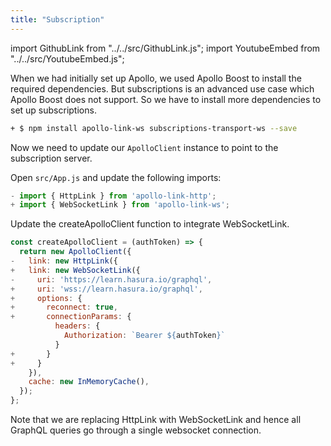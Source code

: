 ```yaml
---
title: "Subscription"
---
```


import GithubLink from "../../src/GithubLink.js";
import YoutubeEmbed from "../../src/YoutubeEmbed.js";

<YoutubeEmbed link="https://www.youtube.com/embed/yZmVWeyoW_4" />

When we had initially set up Apollo, we used Apollo Boost to install the required dependencies. But subscriptions is an advanced use case which Apollo Boost does not support. So we have to install more dependencies to set up subscriptions.

```bash
+ $ npm install apollo-link-ws subscriptions-transport-ws --save
```

Now we need to update our `ApolloClient` instance to point to the subscription server.

Open `src/App.js` and update the following imports:

<GithubLink link="https://github.com/hasura/graphql-engine/blob/master/community/learn/graphql-tutorials/tutorials/react-apollo/app-final/src/App.js" text="src/App.js" />

```javascript
- import { HttpLink } from 'apollo-link-http';
+ import { WebSocketLink } from 'apollo-link-ws';
```

Update the createApolloClient function to integrate WebSocketLink.

```javascript
const createApolloClient = (authToken) => {
  return new ApolloClient({
-   link: new HttpLink({
+   link: new WebSocketLink({
-     uri: 'https://learn.hasura.io/graphql',
+     uri: 'wss://learn.hasura.io/graphql',
+     options: {
+       reconnect: true,
+       connectionParams: {
          headers: {
            Authorization: `Bearer ${authToken}`
          }
+       }
+     }
    }),
    cache: new InMemoryCache(),
  });
};
```

Note that we are replacing HttpLink with WebSocketLink and hence all GraphQL queries go through a single websocket connection.
